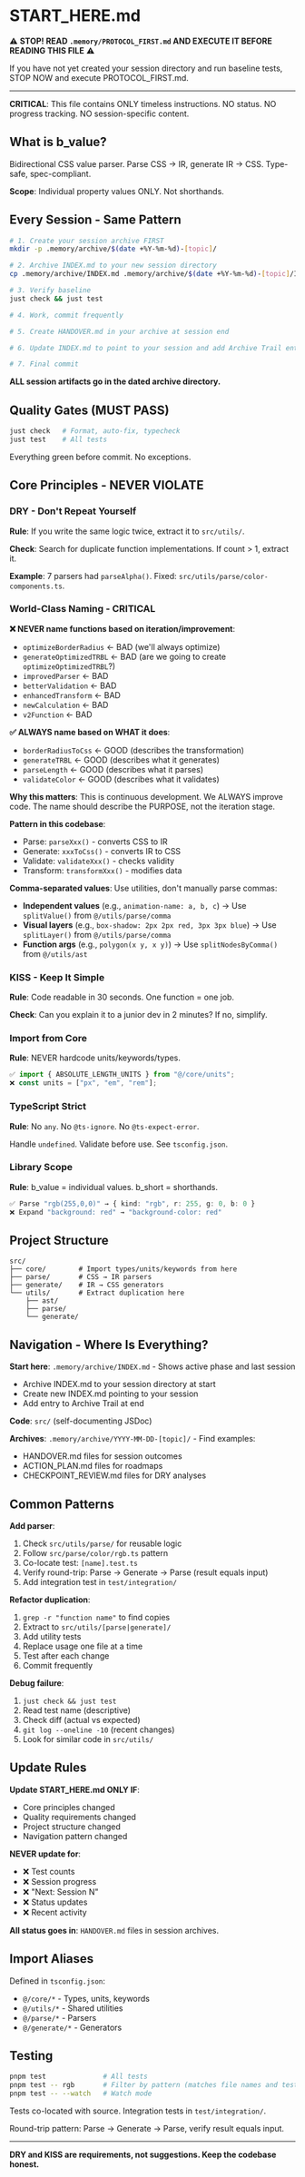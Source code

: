  <!-- DO NOT EDIT THIS FILE WITHOUT CONSULTING AUTHOR -->
# START_HERE.md

⚠️ **STOP! READ `.memory/PROTOCOL_FIRST.md` AND EXECUTE IT BEFORE READING THIS FILE** ⚠️

If you have not yet created your session directory and run baseline tests, STOP NOW and execute PROTOCOL_FIRST.md.

---

**CRITICAL**: This file contains ONLY timeless instructions. NO status. NO progress tracking. NO session-specific content.

## What is b_value?

Bidirectional CSS value parser. Parse CSS → IR, generate IR → CSS. Type-safe, spec-compliant.

**Scope**: Individual property values ONLY. Not shorthands.

## Every Session - Same Pattern

```bash
# 1. Create your session archive FIRST
mkdir -p .memory/archive/$(date +%Y-%m-%d)-[topic]/

# 2. Archive INDEX.md to your new session directory
cp .memory/archive/INDEX.md .memory/archive/$(date +%Y-%m-%d)-[topic]/INDEX_ARCHIVED.md

# 3. Verify baseline
just check && just test

# 4. Work, commit frequently

# 5. Create HANDOVER.md in your archive at session end

# 6. Update INDEX.md to point to your session and add Archive Trail entry

# 7. Final commit
```

**ALL session artifacts go in the dated archive directory.**

## Quality Gates (MUST PASS)

```bash
just check   # Format, auto-fix, typecheck
just test    # All tests
```

Everything green before commit. No exceptions.

## Core Principles - NEVER VIOLATE

### DRY - Don't Repeat Yourself

**Rule**: If you write the same logic twice, extract it to `src/utils/`.

**Check**: Search for duplicate function implementations. If count > 1, extract it.

**Example**: 7 parsers had `parseAlpha()`. Fixed: `src/utils/parse/color-components.ts`.

### World-Class Naming - CRITICAL

**❌ NEVER name functions based on iteration/improvement**:
- `optimizeBorderRadius` ← BAD (we'll always optimize)
- `generateOptimizedTRBL` ← BAD (are we going to create `optimizeOptimizedTRBL`?)
- `improvedParser` ← BAD
- `betterValidation` ← BAD
- `enhancedTransform` ← BAD
- `newCalculation` ← BAD
- `v2Function` ← BAD

**✅ ALWAYS name based on WHAT it does**:
- `borderRadiusToCss` ← GOOD (describes the transformation)
- `generateTRBL` ← GOOD (describes what it generates)
- `parseLength` ← GOOD (describes what it parses)
- `validateColor` ← GOOD (describes what it validates)

**Why this matters**: This is continuous development. We ALWAYS improve code. The name should describe the PURPOSE, not the iteration stage.

**Pattern in this codebase**:
- Parse: `parseXxx()` - converts CSS to IR
- Generate: `xxxToCss()` - converts IR to CSS  
- Validate: `validateXxx()` - checks validity
- Transform: `transformXxx()` - modifies data

**Comma-separated values**: Use utilities, don't manually parse commas:
- **Independent values** (e.g., `animation-name: a, b, c`) → Use `splitValue()` from `@/utils/parse/comma`
- **Visual layers** (e.g., `box-shadow: 2px 2px red, 3px 3px blue`) → Use `splitLayer()` from `@/utils/parse/comma`
- **Function args** (e.g., `polygon(x y, x y)`) → Use `splitNodesByComma()` from `@/utils/ast`

### KISS - Keep It Simple

**Rule**: Code readable in 30 seconds. One function = one job.

**Check**: Can you explain it to a junior dev in 2 minutes? If no, simplify.

### Import from Core

**Rule**: NEVER hardcode units/keywords/types.

```typescript
✅ import { ABSOLUTE_LENGTH_UNITS } from "@/core/units";
❌ const units = ["px", "em", "rem"];
```

### TypeScript Strict

**Rule**: No `any`. No `@ts-ignore`. No `@ts-expect-error`.

Handle `undefined`. Validate before use. See `tsconfig.json`.

### Library Scope

**Rule**: b_value = individual values. b_short = shorthands.

```typescript
✅ Parse "rgb(255,0,0)" → { kind: "rgb", r: 255, g: 0, b: 0 }
❌ Expand "background: red" → "background-color: red"
```

## Project Structure

```
src/
├── core/        # Import types/units/keywords from here
├── parse/       # CSS → IR parsers
├── generate/    # IR → CSS generators
└── utils/       # Extract duplication here
    ├── ast/
    ├── parse/
    └── generate/
```

## Navigation - Where Is Everything?

**Start here**: `.memory/archive/INDEX.md` - Shows active phase and last session
- Archive INDEX.md to your session directory at start
- Create new INDEX.md pointing to your session
- Add entry to Archive Trail at end

**Code**: `src/` (self-documenting JSDoc)

**Archives**: `.memory/archive/YYYY-MM-DD-[topic]/` - Find examples:
- HANDOVER.md files for session outcomes
- ACTION_PLAN.md files for roadmaps
- CHECKPOINT_REVIEW.md files for DRY analyses

## Common Patterns

**Add parser**:
1. Check `src/utils/parse/` for reusable logic
2. Follow `src/parse/color/rgb.ts` pattern
3. Co-locate test: `[name].test.ts`
4. Verify round-trip: Parse → Generate → Parse (result equals input)
5. Add integration test in `test/integration/`

**Refactor duplication**:
1. `grep -r "function name"` to find copies
2. Extract to `src/utils/[parse|generate]/`
3. Add utility tests
4. Replace usage one file at a time
5. Test after each change
6. Commit frequently

**Debug failure**:
1. `just check && just test`
2. Read test name (descriptive)
3. Check diff (actual vs expected)
4. `git log --oneline -10` (recent changes)
5. Look for similar code in `src/utils/`

## Update Rules

**Update START_HERE.md ONLY IF**:
- Core principles changed
- Quality requirements changed
- Project structure changed
- Navigation pattern changed

**NEVER update for**:
- ❌ Test counts
- ❌ Session progress
- ❌ "Next: Session N"
- ❌ Status updates
- ❌ Recent activity

**All status goes in**: `HANDOVER.md` files in session archives.

## Import Aliases

Defined in `tsconfig.json`:
- `@/core/*` - Types, units, keywords
- `@/utils/*` - Shared utilities
- `@/parse/*` - Parsers
- `@/generate/*` - Generators

## Testing

```bash
pnpm test              # All tests
pnpm test -- rgb       # Filter by pattern (matches file names and test descriptions)
pnpm test -- --watch   # Watch mode
```

Tests co-located with source. Integration tests in `test/integration/`.

Round-trip pattern: Parse → Generate → Parse, verify result equals input.

---

**DRY and KISS are requirements, not suggestions. Keep the codebase honest.**
